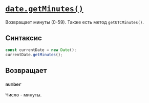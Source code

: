 # [`date.getMinutes()`](../index.md)

Возвращает минуты (0-59). Также есть метод `getUTCMinutes()`.

## Синтаксис

```js
const currentDate = new Date();
currentDate.getMinutes();
```

## Возвращает

### `number`

Число - минуты.
